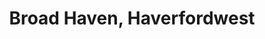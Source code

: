 ---
title: Broad Haven, Haverfordwest
url: /broad-haven-haverfordwest/
latitude: 51.78
longitude: -5.102
---